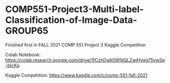 # COMP551-Project3-Multi-label-Classification-of-Image-Data-GROUP65

Finished first in FALL 2021 COMP 551 Project 3 Kaggle Competition

Colab Notebook: https://colab.research.google.com/drive/1fCzhDgA0WfdQLZwjHyqg75ywSp-bIcKp

Kaggle Competition: https://www.kaggle.com/c/comp-551-fall-2021


